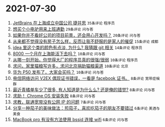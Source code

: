 # 2021-07-30

1. [JetBrains 在上海成立中国公司 捷并思](https://www.v2ex.com/t/792621) `35条评论` `程序员`
1. [想买个小电驴用来上班通勤](https://www.v2ex.com/t/792600) `29条评论` `问与答`
1. [如果你并不看好公司的项目前景，还会用心开发吗？](https://www.v2ex.com/t/792611) `20条评论` `问与答`
1. [从来都不觉得没有房子怎么样，反而让我不舒服的是家人的催促](https://www.v2ex.com/t/792614) `15条评论` `成都`
1. [idea 里这个类的颜色有点淡, 为什么? 我猜跟 git 相关](https://www.v2ex.com/t/792616) `14条评论` `程序员`
1. [8000 一个月在上海能活下去吗？](https://www.v2ex.com/t/792633) `10条评论` `问与答`
1. [从哪一刻开始，你觉得大厂的程序员真的很强/很弱](https://www.v2ex.com/t/792626) `10条评论` `程序员`
1. [求问，家里猫粮写许多，求问北京捐助猫粮渠道](https://www.v2ex.com/t/792617) `10条评论` `北京`
1. [华为 P50 发布了，大家会买吗？](https://www.v2ex.com/t/792610) `10条评论` `问与答`
1. [电信网络访问 V2EX 偶现证书错误，一看是 facebook 证书。](https://www.v2ex.com/t/792619) `8条评论` `宽带症候群`
1. [最近青橘单车少了很多, 有人知道是为什么么? 还是俺的错觉?](https://www.v2ex.com/t/792606) `8条评论` `问与答`
1. [求助！ Chrome OS 安装失败](https://www.v2ex.com/t/792602) `8条评论` `问与答`
1. [求教，联通宽带没有公网 IP 的问题](https://www.v2ex.com/t/792628) `7条评论` `问与答`
1. [分享一种茄子的美味做法：煎茄子，喜欢吃茄子的朋友不要错过](https://www.v2ex.com/t/792632) `6条评论` `美酒与美食`
1. [MacBook pro 有没有方法使用 bssid 连接 wifi](https://www.v2ex.com/t/792613) `6条评论` `问与答`
